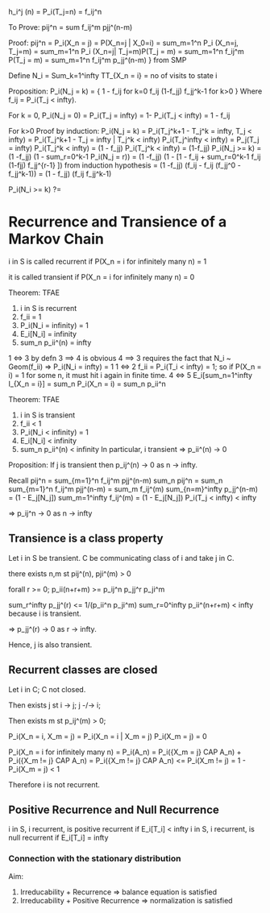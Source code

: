 h_i^j (n) =  P_i(T_j=n) = f_ij^n

To Prove:
pij^n = sum f_ij^m pjj^(n-m)

Proof:
pij^n = P_i(X_n = j) = P(X_n=j | X_0=i)
        = sum_m=1^n P_i (X_n=j, T_j=m)
        = sum_m=1^n P_i (X_n=j| T_j=m)P(T_j = m)
        = sum_m=1^n f_ij^m P(T_j = m)
        = sum_m=1^n f_ij^m p_jj^(n-m) } from SMP

Define N_i = Sum_k=1^infty TT_{X_n = i} = no of visits to state i

Proposition:
P_i(N_j = k) = {
    1 - f_ij for k=0
    f_ij (1-f_jj) f_jj^k-1 for k>0
}
Where f_ij = P_i(T_j < infty).

For k = 0,
P_i(N_j = 0) = P_i(T_j = infty)
            = 1- P_i(T_j < infty)
            = 1 - f_ij

For k>0
Proof by induction:
P_i(N_j = k)    = P_i(T_j^k+1 - T_j^k = infty, T_j < infty)
                = P_i(T_j^k+1 - T_j = infty | T_j^k < infty) P_i(T_j^infty < infty)
                = P_j(T_j = infty) P_i(T_j^k < infty)
                = (1 - f_jj) P_i(T_j^k < infty)
                = (1-f_jj) P_i(N_j >= k)
                = (1 -f_jj) (1 - sum_r=0^k-1 P_i(N_j = r))
                = (1 -f_jj) (1 - [1 - f_ij + sum_r=0^k-1 f_ij (1-fjj) f_jj^{r-1} ]) from induction hypothesis
                = (1 -f_jj) (f_ij - f_ij (f_jj^0 - f_jj^k-1))
                = (1 - f_jj) (f_ij f_jj^k-1)

P_i(N_i >= k) ?=

# Recurrence and Transience of a Markov Chain

i in S is called recurrent if P(X_n = i for infinitely many n) = 1

it is called transient if P(X_n = i for infinitely many n) = 0

Theorem: TFAE
1. i in S is recurrent
2. f_ii = 1
3. P_i(N_i = infinity) = 1
4. E_i[N_i] = infinity
5. sum_n p_ii^(n) = infty

1 <=> 3 by defn
3 ==> 4 is obvious
4 ==> 3 requires the fact that N_i ~ Geom(f_ii) => P_i(N_i = infty) = 1
1 <=> 2 f_ii = P_i(T_i < infty) = 1; so if P(X_n = i) = 1 for some n, it must hit i again in finite time.
4 <=> 5 E_i[sum_n=1^infty I_{X_n = i}] = sum_n P_i(X_n = i) = sum_n p_ii^n

Theorem: TFAE
1. i in S is transient
2. f_ii < 1
3. P_i(N_i < infinity) = 1
4. E_i[N_i] < infinity
5. sum_n p_ii^(n) < infinity
In particular, i transient => p_ii^(n) -> 0

Proposition: If j is transient then p_ij^(n) -> 0 as n -> infty.

Recall 
pij^n   = sum_{m=1}^n f_ij^m pjj^(n-m)
sum_n pij^n = sum_n sum_{m=1}^n f_ij^m pjj^(n-m)
            = sum_m f_ij^(m) sum_{n=m}^infty p_jj^(n-m)
            = (1 - E_j[N_j]) sum_m=1^infty f_ij^(m)
            = (1 - E_j[N_j]) P_i(T_j < infty)
            < infty

=> p_ij^n -> 0 as n -> infty

## Transience is a class property

Let i in S be transient. C be communicating class of i and take j in C.

there exists n,m st pij^(n), pji^(m) > 0

forall r >= 0; p_ii(n+r+m) >= p_ij^n p_jj^r p_ji^m

sum_r^infty p_jj^(r) <= 1/(p_ii^n p_ji^m) sum_r=0^infty p_ii^(n+r+m) < infty because i is transient.

=> p_jj^(r) -> 0 as r -> infty.

Hence, j is also transient.

## Recurrent classes are closed

Let i in C; C not closed.

Then exists j st i -> j; j -/-> i;

Then exists m st p_ij^(m) > 0;

P_i(X_n = i, X_m = j) = P_i(X_n = i | X_m = j) P_i(X_m = j) = 0

P_i(X_n = i for infinitely many n)  = P_i(A_n) 
                                    = P_i({X_m = j} CAP A_n) + P_i({X_m != j} CAP A_n)
                                    = P_i({X_m != j} CAP A_n)
                                    <= P_i(X_m != j) = 1 - P_i(X_m = j) < 1

Therefore i is not recurrent.

## Positive Recurrence and Null Recurrence

i in S, i recurrent, is positive recurrent if E_i[T_i] < infty
i in S, i recurrent, is null recurrent if E_i[T_i] = infty

### Connection with the stationary distribution

Aim: 

1. Irreducability + Recurrence => balance equation is satisfied
2. Irreducability + Positive Recurrence => normalization is satisfied
